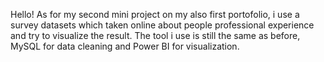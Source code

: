 Hello! As for my second mini project on my also first portofolio, i use a survey datasets which taken online about people professional experience and try to visualize the result. The tool i use is still the same as before, MySQL for data cleaning and Power BI for visualization.
